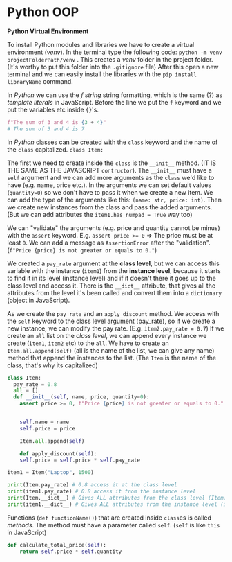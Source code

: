 <h1>Python OOP</h1>

**Python Virtual Environment**

To install Python modules and libraries we have to create a virtual environment (*venv*). In the terminal type the following code: `python -m venv projectFolderPath/venv` . This creates a *venv* folder in the project folder. (It's worthy to put this folder into the `.gitignore` file) After this open a new terminal and we can easily install the libraries with the `pip install libraryName` command.

In *Python* we can use the *f string* string formatting, which is the same (?) as *template literals* in JavaScript. Before the line we put the `f` keyword and we put the variables etc inside `{}`'s.
```py
f"The sum of 3 and 4 is {3 + 4}"
# The sum of 3 and 4 is 7
```

In *Python* classes can be created with the `class` keyword and the name of the `class` capitalized.
`class Item:`

The first we need to create inside the `class` is the `__init__` method. (IT IS THE SAME AS THE JAVASCRIPT `contructor`). The `__init__` must have a `self` argument and we can add more arguments as the `class` we'd like to have (e.g. name, price etc.). In the arguments we can set default values (`quantity=0`) so we don't have to pass it when we create a new item. We can add the type of the arguments like this: `(name: str, price: int)`. Then we create new instances from the class and pass the added arguments. (But we can add attributes the `item1.has_numpad = True` way too)

We can "validate" the arguments (e.g. price and quantity cannot be minus) with the `assert` keyword. 
E.g. `assert price >= 0` => The price must be at least `0`. We can add a message as `AssertionError` after the "validation". (`f"Price {price} is not greater or equals to 0."`)

We created a `pay_rate` argument at the **class level**, but we can access this variable with the instance (`item1`) from the **instance level**, because it starts to find it in its level (instance level) and if it doesn't there it goes up to the class level and access it.
There is the `__dict__` attribute, that gives all the attributes from the level it's been called and convert them into a `dictionary` (object in JavaScript).

As we create the `pay_rate` and an `apply_discount` method. We access with the `self` keyword to the class level argument (pay_rate), so if we create a new instance, we can modify the pay rate. 
(E.g. `item2.pay_rate = 0.7`)
If we create an `all` list on the *class level*, we can append every instance we create (`item1`, `item2` etc) to the `all`. We have to create an `Item.all.append(self)` (all is the name of the list, we can give any name) method that append the instances to the list. (The `Item` is the name of the class, that's why its capitalized)

```py
class Item:
  pay_rate = 0.8
  all = []
  def __init__(self, name, price, quantity=0):
    assert price >= 0, f"Price {price} is not greater or equals to 0."


    self.name = name
    self.price = price

    Item.all.append(self)

    def apply_discount(self):
    self.price = self.price * self.pay_rate

item1 = Item("Laptop", 1500)

print(Item.pay_rate) # 0.8 access it at the class level
print(item1.pay_rate) # 0.8 access it from the instance level
print(Item.__dict__) # Gives ALL attributes from the class level (Item)
print(item1.__dict__) # Gives ALL attributes from the instance level (item1)
```

Functions (`def functionName()`) that are created inside `class`es is called *methods*. The method must have a parameter called `self`. (`self` is like `this` in JavaScript)
```py
def calculate_total_price(self):
    return self.price * self.quantity
```